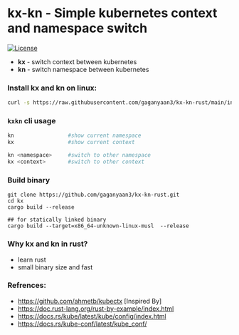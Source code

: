 # kx-kn - Simple kubernetes context and namespace switch

[![License](https://img.shields.io/badge/License-Apache_2.0-blue.svg)](LICENSE)

- **kx** - switch context between kubernetes
- **kn** - switch namespace between kubernetes

### Install kx and kn on linux:

```bash
curl -s https://raw.githubusercontent.com/gaganyaan3/kx-kn-rust/main/install.sh | bash
```

### `kxkn` cli usage
```bash
kn                 #show current namespace
kx                 #show current context

kn <namespace>     #switch to other namespace
kx <context>       #switch to other context
```

### Build binary

```
git clone https://github.com/gaganyaan3/kx-kn-rust.git
cd kx
cargo build --release

## for statically linked binary
cargo build --target=x86_64-unknown-linux-musl  --release
```

### Why kx and kn in rust?
- learn rust
- small binary size and fast

### Refrences:
- https://github.com/ahmetb/kubectx [Inspired By]
- https://doc.rust-lang.org/rust-by-example/index.html
- https://docs.rs/kube/latest/kube/config/index.html
- https://docs.rs/kube-conf/latest/kube_conf/